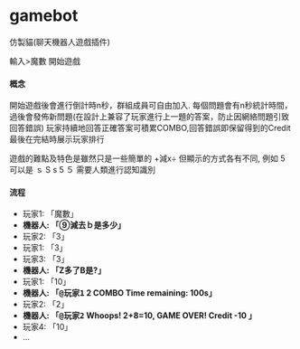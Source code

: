 # gamebot

仿製貓(聊天機器人遊戲插件)

輸入><kbd>魔數</kbd> 開始遊戲

#### 概念
開始遊戲後會進行倒計時n秒，群組成員可自由加入.
每個問題會有n秒統計時間，過後會發佈新問題(在設計上兼容了玩家進行上一題的答案，防止因網絡問題引致回答錯誤)
玩家持續地回答正確答案可積累COMBO,回答錯誤即保留得到的Credit
最後在完結時展示玩家排行

遊戲的難點及特色是雖然只是一些簡單的 +減x÷ 但顯示的方式各有不同, 例如 5 可以是 ｓ S s 5 ５ 需要人類進行認知識別

#### 流程
- 玩家1: 「魔數」
- **機器人: 「⑨減去ｂ是多少」**
- 玩家2: 「3」
- 玩家1: 「3」
- 玩家3: 「3」
- **機器人: 「Z多了B是?」**
- 玩家1: 「10」
- **機器人: 「<kbd>@玩家1</kbd> 2 COMBO Time remaining: 100s」**
- 玩家2: 「2」
- **機器人: 「<kbd>@玩家2</kbd> Whoops! 2+8=10, GAME OVER! Credit -10 」**
- 玩家4: 「10」
- ...
